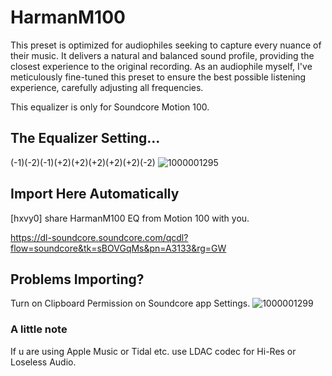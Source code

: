# HarmanM100
This preset is optimized for audiophiles seeking to capture every nuance of their music. It delivers a natural and balanced sound profile, providing the closest experience to the original recording. As an audiophile myself, I've meticulously fine-tuned this preset to ensure the best possible listening experience, carefully adjusting all frequencies.

This equalizer is only for Soundcore Motion 100.

## The Equalizer Setting...
(-1)(-2)(-1)(+2)(+2)(+2)(+2)(+2)(-2)
![1000001295](https://github.com/user-attachments/assets/c1993b92-9a93-47b0-a983-3c9d7f1aee54)

## Import Here Automatically
[hxvy0] share HarmanM100 EQ from Motion 100 with you. 

https://dl-soundcore.soundcore.com/qcdl?flow=soundcore&tk=sBOVGqMs&pn=A3133&rg=GW 

## Problems Importing?
Turn on Clipboard Permission on Soundcore app Settings.
![1000001299](https://github.com/user-attachments/assets/9623135d-53de-41e5-879c-e81bcd1cea87)

### A little note
If u are using Apple Music or Tidal etc. use LDAC codec for Hi-Res or Loseless Audio.
